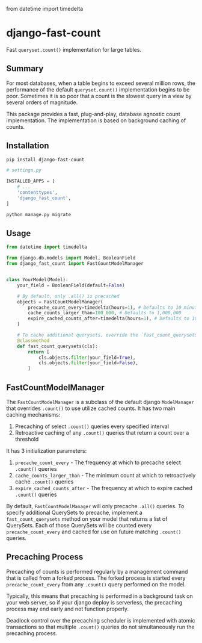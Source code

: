 from datetime import timedelta

# django-fast-count
Fast `queryset.count()` implementation for large tables.

## Summary

For most databases, when a table begins to exceed several million rows,
the performance of the default `queryset.count()` implementation begins to be 
poor. Sometimes it is so poor that a count is the slowest query in a view by 
several orders of magnitude.

This package provides a fast, plug-and-play, database agnostic count implementation.
The implementation is based on background caching of counts.

## Installation

```bash
pip install django-fast-count
```

```python
# settings.py

INSTALLED_APPS = [
    # ...
    'contenttypes',
    'django_fast_count',
]
```

```bash
python manage.py migrate
```

## Usage

```python
from datetime import timedelta

from django.db.models import Model, BooleanField
from django_fast_count import FastCountModelManager


class YourModel(Model):
    your_field = BooleanField(default=False)

    # By default, only .all() is precached
    objects = FastCountModelManager(
        precache_count_every=timedelta(hours=1), # Defaults to 10 minutes
        cache_counts_larger_than=100_000, # Defaults to 1,000,000
        expire_cached_counts_after=timedelta(hours=1), # Defaults to 10 minutes
    )

    # To cache additional querysets, override the `fast_count_querysets`
    @classmethod
    def fast_count_querysets(cls):
        return [
            cls.objects.filter(your_field=True),
            cls.objects.filter(your_field=False),
        ]
```

## FastCountModelManager

The `FastCountModelManager` is a subclass of the default django `ModelManager` that 
overrides `.count()` to use utilize cached counts. It has two main caching mechanisms:

1. Precaching of select `.count()` queries every specified interval
2. Retroactive caching of any `.count()` queries that return a count over a threshold

It has 3 initialization parameters:

1. `precache_count_every` - The frequency at which to precache select `.count()` queries
2. `cache_counts_larger_than` - The minimum count at which to retroactively cache `.count()` queries
3. `expire_cached_counts_after` - The frequency at which to expire cached `.count()` queries

By default, `FastCountModelManager` will only precache `.all()` queries. To specify additional
QuerySets to precache, implement a `fast_count_querysets` method on your model that returns a 
list of QuerySets. Each of those QuerySets will be counted every `precache_count_every` and cached
for use on future matching `.count()` queries.

## Precaching Process

Precaching of counts is performed regularly by a management command that is called from a forked
process. The forked process is started every `precache_count_every` from any `.count()` query
performed on the model.

Typically, this means that precaching is performed in a background task on your web server,
so if your django deploy is serverless, the precaching process may end early and not function
properly.

Deadlock control over the precaching scheduler is implemented with atomic transactions so that
multiple `.count()` queries do not simultaneously run the precaching process.